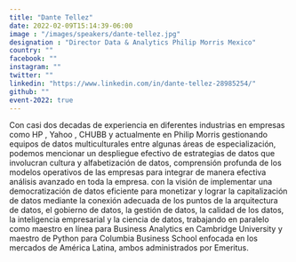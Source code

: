 ```yaml
---
title: "Dante Tellez"
date: 2022-02-09T15:14:39-06:00
image : "/images/speakers/dante-tellez.jpg"
designation : "Director Data & Analytics Philip Morris Mexico"
country: ""
facebook: ""
instagram: ""
twitter: ""
linkedin: "https://www.linkedin.com/in/dante-tellez-28985254/"
github: ""
event-2022: true
---
```


Con casi dos decadas de experiencia en diferentes industrias en empresas como HP , Yahoo , CHUBB y actualmente en Philip Morris  gestionando equipos de datos multiculturales entre algunas áreas de especialización, podemos mencionar un despliegue efectivo de estrategias de datos que involucran cultura y alfabetización de datos, comprensión profunda de los modelos operativos de las empresas para integrar de manera efectiva análisis avanzado en toda la empresa. con la visión de implementar una democratización de datos eficiente para monetizar y lograr la capitalización de datos mediante la conexión adecuada de los puntos de la arquitectura de datos, el gobierno de datos, la gestión de datos, la calidad de los datos, la inteligencia empresarial y la ciencia de datos, trabajando en paralelo como maestro en línea para Business Analytics en Cambridge University y maestro de Python para Columbia Business School enfocada en los mercados de América Latina, ambos administrados por Emeritus.

